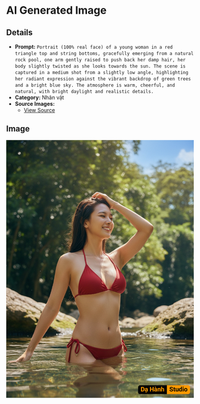 # AI Generated Image

## Details
- **Prompt:** `Portrait (100% real face) of a young woman in a red triangle top and string bottoms, gracefully emerging from a natural rock pool, one arm gently raised to push back her damp hair, her body slightly twisted as she looks towards the sun. The scene is captured in a medium shot from a slightly low angle, highlighting her radiant expression against the vibrant backdrop of green trees and a bright blue sky. The atmosphere is warm, cheerful, and natural, with bright daylight and realistic details.`
- **Category:** Nhân vật
- **Source Images:**
  - [View Source](https://raw.githubusercontent.com/lenzcomvth/Somethings/main/Models/Female/Female3.jpg)

## Image
![AI Generated Image](./image-2025-10-18T01-02-19-843Z-48p94.png)